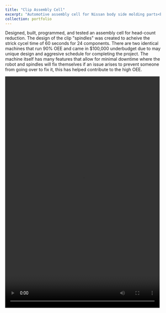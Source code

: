 ```yaml
---
title: "Clip Assembly Cell"
excerpt: "Automotive assembly cell for Nissan body side molding parts<br/>"
collection: portfolio
---
```


Designed, built, programmed, and tested an assembly cell for head-count reduction. The design of the clip "spindles" was created to acheive the strick cycel time of 60 seconds for 24 components. There are two identical machines that run 90% OEE and came in $100,000 underbudget due to may unique design and aggresive schedule for completing the project. The machine itself has many features that allow for minimal downtime where the robot and spindles will fix themselves if an issue arises to prevent someone from going over to fix it, this has helped contribute to the high OEE.

<video src="/images/assembly_cell.MOV" width="500" height="750" controls></video>
